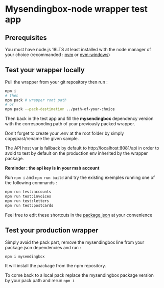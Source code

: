 # Mysendingbox-node wrapper test app

## Prerequisites

You must have node.js 18LTS at least installed with the node manager of your choice (recommanded : [nvm](https://github.com/nvm-sh/nvm) or [nvm-windows](https://github.com/coreybutler/nvm-windows))

## Test your wrapper locally

Pull the wrapper from your git repository then run : 

```bash
npm i
# then
npm pack # wrapper root path
# or
npm pack --pack-destination ../path-of-your-choice
``` 

Then back in the test app and fill the **mysendingbox** dependency version with the corresponding path of your previously packed wrapper.

Don't forget to create your .env at the root folder by simply copy/past/rename the given sample.

The API host var is fallback by default to http://localhost:8081/api in order to avoid to test by default on the production env inherited by the wrapper package.

**Reminder : the api key is in your msb account**

Run `npm i` and `npm run build` and try the existing exemples running one of the following commands :
```bash
npm run test:accounts
npm run test:invoices
npm run test:letters
npm run test:postcards
```

Feel free to edit these shortcuts in the [package.json](./package.json) at your convenience

## Test your production wrapper

Simply avoid the pack part, remove the mysendingbox line from your package.json dependencies and run :

```bash
npm i mysendingbox
```
It will install the package from the npm repository.

To come back to a local pack replace the mysendingbox package version by your pack path and rerun `npm i`